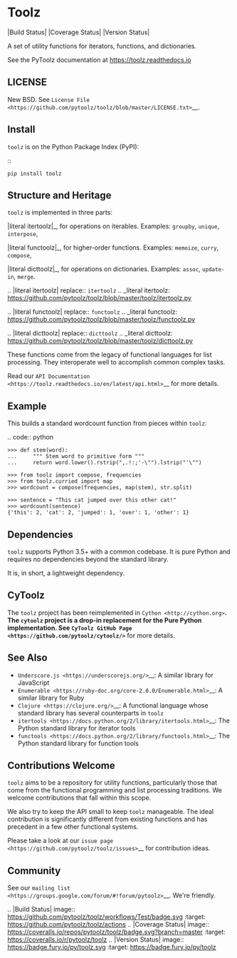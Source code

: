 Toolz
=====

|Build Status| |Coverage Status| |Version Status|

A set of utility functions for iterators, functions, and dictionaries.

See the PyToolz documentation at https://toolz.readthedocs.io

LICENSE
-------

New BSD. See `License File <https://github.com/pytoolz/toolz/blob/master/LICENSE.txt>`__.

Install
-------

``toolz`` is on the Python Package Index (PyPI):

::

    pip install toolz

Structure and Heritage
----------------------

``toolz`` is implemented in three parts:

|literal itertoolz|_, for operations on iterables. Examples: ``groupby``,
``unique``, ``interpose``,

|literal functoolz|_, for higher-order functions. Examples: ``memoize``,
``curry``, ``compose``,

|literal dicttoolz|_, for operations on dictionaries. Examples: ``assoc``,
``update-in``, ``merge``.

.. |literal itertoolz| replace:: ``itertoolz``
.. _literal itertoolz: https://github.com/pytoolz/toolz/blob/master/toolz/itertoolz.py

.. |literal functoolz| replace:: ``functoolz``
.. _literal functoolz: https://github.com/pytoolz/toolz/blob/master/toolz/functoolz.py

.. |literal dicttoolz| replace:: ``dicttoolz``
.. _literal dicttoolz: https://github.com/pytoolz/toolz/blob/master/toolz/dicttoolz.py

These functions come from the legacy of functional languages for list
processing. They interoperate well to accomplish common complex tasks.

Read our `API
Documentation <https://toolz.readthedocs.io/en/latest/api.html>`__ for
more details.

Example
-------

This builds a standard wordcount function from pieces within ``toolz``:

.. code:: python

    >>> def stem(word):
    ...     """ Stem word to primitive form """
    ...     return word.lower().rstrip(",.!:;'-\"").lstrip("'\"")

    >>> from toolz import compose, frequencies
    >>> from toolz.curried import map
    >>> wordcount = compose(frequencies, map(stem), str.split)

    >>> sentence = "This cat jumped over this other cat!"
    >>> wordcount(sentence)
    {'this': 2, 'cat': 2, 'jumped': 1, 'over': 1, 'other': 1}

Dependencies
------------

``toolz`` supports Python 3.5+ with a common codebase.
It is pure Python and requires no dependencies beyond the standard
library.

It is, in short, a lightweight dependency.


CyToolz
-------

The ``toolz`` project has been reimplemented in `Cython <http://cython.org>`__.
The ``cytoolz`` project is a drop-in replacement for the Pure Python
implementation.
See `CyToolz GitHub Page <https://github.com/pytoolz/cytoolz/>`__ for more
details.

See Also
--------

-  `Underscore.js <https://underscorejs.org/>`__: A similar library for
   JavaScript
-  `Enumerable <https://ruby-doc.org/core-2.0.0/Enumerable.html>`__: A
   similar library for Ruby
-  `Clojure <https://clojure.org/>`__: A functional language whose
   standard library has several counterparts in ``toolz``
-  `itertools <https://docs.python.org/2/library/itertools.html>`__: The
   Python standard library for iterator tools
-  `functools <https://docs.python.org/2/library/functools.html>`__: The
   Python standard library for function tools

Contributions Welcome
---------------------

``toolz`` aims to be a repository for utility functions, particularly
those that come from the functional programming and list processing
traditions. We welcome contributions that fall within this scope.

We also try to keep the API small to keep ``toolz`` manageable.  The ideal
contribution is significantly different from existing functions and has
precedent in a few other functional systems.

Please take a look at our
`issue page <https://github.com/pytoolz/toolz/issues>`__
for contribution ideas.

Community
---------

See our `mailing list <https://groups.google.com/forum/#!forum/pytoolz>`__.
We're friendly.

.. |Build Status| image:: https://github.com/pytoolz/toolz/workflows/Test/badge.svg
   :target: https://github.com/pytoolz/toolz/actions
.. |Coverage Status| image:: https://coveralls.io/repos/pytoolz/toolz/badge.svg?branch=master
   :target: https://coveralls.io/r/pytoolz/toolz
.. |Version Status| image:: https://badge.fury.io/py/toolz.svg
   :target: https://badge.fury.io/py/toolz
